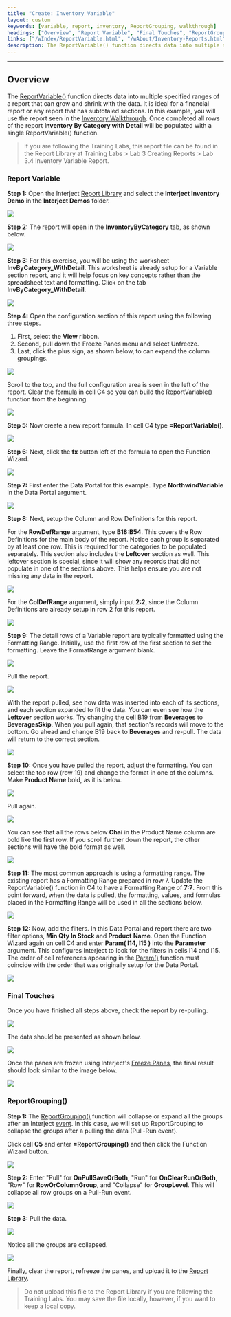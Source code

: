 ```yaml
---
title: "Create: Inventory Variable"
layout: custom
keywords: [variable, report, inventory, ReportGrouping, walkthrough]
headings: ["Overview", "Report Variable", "Final Touches", "ReportGrouping()"]
links: ["/wIndex/ReportVariable.html", "/wAbout/Inventory-Reports.html", "/wAbout/Report-Library-Basics.html", "/wIndex/Param.html", "/wIndex/QuickTools-Panes.html", "/wIndex/ReportGrouping.html", "/wIndex/Event-Functions-Landing.html", "/wAbout/ReportLibraryLinks.html"]
description: The ReportVariable() function directs data into multiple specified ranges of a report that can grow and shrink with the data. It is ideal for a financial report or any report that has subtotaled sections.In this example, you will use the report seen in the Inventory Walkthrough. Once completed all rows of the report Inventory By Category with Detail will be populated with a single ReportVariable() function.
---
```

* * *

## Overview

The [ReportVariable()](/wIndex/ReportVariable.html) function directs data into multiple specified ranges of a report that can grow and shrink with the data. It is ideal for a financial report or any report that has subtotaled sections.  In this example, you will use the report seen in the [Inventory Walkthrough](/wAbout/Inventory-Reports.html). Once completed all rows of the report **Inventory By Category with Detail** will be populated with a single ReportVariable() function.

<blockquote class=lab_info>
  If you are following the Training Labs, this report file can be found in the Report Library at Training Labs > Lab 3 Creating Reports > Lab 3.4 Inventory Variable Report.
</blockquote>

### Report Variable

**Step 1:** Open the Interject [Report Library](/wAbout/Report-Library-Basics.html) and select the **Interject Inventory Demo** in the **Interject Demos** folder.

![](/images/L-Create-InventoryVar/01.png)
<br>

**Step 2:** The report will open in the **InventoryByCategory** tab, as shown below.

![](/images/L-Create-InventoryVar/02.png)
<br>

**Step 3:** For this exercise, you will be using the worksheet **InvByCategory_WithDetail**. This worksheet is already setup for a Variable section report, and it will help focus on key concepts rather than the spreadsheet text and formatting. Click on the tab  **InvByCategory_WithDetail**.

![](/images/L-Create-InventoryVar/03.png)
<br>

**Step 4:** Open the configuration section of this report using the following three steps.

1. First, select the **View** ribbon.
2. Second, pull down the Freeze Panes menu and select Unfreeze.
3. Last, click the plus sign, as shown below, to can expand the column groupings.

![](/images/L-Create-InventoryVar/04.png)
<br>

Scroll to the top, and  the full configuration area is seen  in the left of the report. Clear the formula in cell C4 so you can build the ReportVariable() function from the beginning.

![](/images/L-Create-InventoryVar/05.png)
<br>

**Step 5:** Now create a new report formula. In cell C4 type **=ReportVariable()**.

![](/images/L-Create-InventoryVar/06.png)
<br>

**Step 6:** Next, click the **fx** button left of the formula to open the Function Wizard.

![](/images/L-Create-InventoryVar/07.png)
<br>

**Step 7:** First enter the Data Portal for this example. Type  **NorthwindVariable** in the Data Portal argument.

![](/images/L-Create-InventoryVar/08.png)
<br>

**Step 8:** Next, setup the Column and Row Definitions for this report.

For the **RowDefRange** argument, type **B18:B54**. This covers the Row Definitions for the main body of the report. Notice each group is separated by at least one row. This is required for the categories to be populated separately. This section also includes the **Leftover** section as well. This leftover section is special, since it will show any records that did not populate in one of the sections above. This helps ensure you are not missing any data in the report.

![](/images/L-Create-InventoryVar/09.png)
<br>

For the **ColDefRange** argument, simply input **2:2**, since the Column Definitions are already setup in row 2 for this report.

![](/images/L-Create-InventoryVar/10.png)
<br>

**Step 9:** The detail rows of a Variable report are typically formatted using the Formatting Range. Initially, use the first row of the first section to set the formatting. Leave the FormatRange argument blank.

![](/images/L-Create-InventoryVar/11.png)
<br>

Pull the report.

![](/images/L-Create-InventoryVar/12.png)
<br>

With the report pulled, see how data was inserted into each of its sections, and each section expanded to fit the data. You can even see how the **Leftover** section works. Try changing the cell B19 from **Beverages** to **BeveragesSkip**. When you pull again, that section's records will move to the bottom. Go ahead and change B19 back to **Beverages** and re-pull. The data will return to the correct section.

![](/images/L-Create-InventoryVar/13.png)
<br>

**Step 10:** Once you have pulled the report, adjust the formatting. You can select the top row (row 19) and change the format in one of the columns. Make **Product Name** bold, as it is below.

![](/images/L-Create-InventoryVar/14.png)
<br>

Pull again.

![](/images/L-Create-InventoryVar/15.png)
<br>

You can see that all the rows below **Chai** in the Product Name column are bold like the first row. If you scroll further down the report, the other sections will have the bold format as well.

![](/images/L-Create-InventoryVar/16.png)
<br>

**Step 11:** The most common approach is using a formatting range. The existing report has a Formatting Range prepared in row 7. Update the ReportVariable() function in C4 to have a Formatting Range of **7:7**. From this point forward,  when the data is pulled,  the formatting, values, and formulas placed in the Formatting Range will be used in all the sections below.

![](/images/L-Create-InventoryVar/17.png)
<br>

**Step 12:** Now, add the filters.  In this Data Portal and report there are two filter options, **Min Qty In Stock** and **Product** **Name**. Open the Function Wizard again on cell C4 and enter  **Param( I14,  I15  )** into the  **Parameter** argument. This configures Interject to look for the filters in cells I14 and I15. The order of cell references appearing in the [Param()](/wIndex/Param.html) function must coincide with the order that was originally setup for the Data Portal.

![](/images/L-Create-InventoryVar/18.png)
<br>

### Final Touches

Once you have finished all steps above, check the report by re-pulling.

![](/images/L-Create-InventoryVar/19.png)
<br>

The data should be presented as shown below.

![](/images/L-Create-InventoryVar/20.png)
<br>

Once the panes are frozen using Interject's [Freeze Panes](/wIndex/QuickTools-Panes.html), the final result should look similar to the image below.

![](/images/L-Create-InventoryVar/21.png)
<br>

### ReportGrouping()

**Step 1:** The [ReportGrouping()](/wIndex/ReportGrouping.html) function will collapse or expand all the groups after an Interject [event](/wIndex/Event-Functions-Landing.html). In this case, we will set up ReportGrouping to collapse the groups after a pulling the data (Pull-Run event).

Click cell **C5** and enter **=ReportGrouping()** and then click the Function Wizard button.

![](/images/L-Create-InventoryVar/ReportGroupingEntry.png)
<br>

**Step 2:** Enter "Pull" for **OnPullSaveOrBoth**, "Run" for **OnClearRunOrBoth**, "Row" for **RowOrColumnGroup**, and "Collapse" for **GroupLevel**. This will collapse all row groups on a Pull-Run event.

![](/images/L-Create-InventoryVar/ReportGroupingEntered.png)
<br>

**Step 3:** Pull the data.

![](/images/L-Create-InventoryVar/ReportGroupingPull.png)
<br>

Notice all the groups are collapsed.

![](/images/L-Create-InventoryVar/ReportGroupingRowsCollapsed.png)
<br>

Finally, clear the report, refreeze the panes, and upload it to the [Report Library](/wAbout/ReportLibraryLinks.html).

<blockquote class=lab_info>
  Do not upload this file to the Report Library if you are following the Training Labs. You may save the file locally, however, if you want to keep a local copy.
</blockquote>

